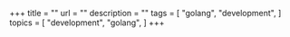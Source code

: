 +++
title = ""
url = ""
description = ""
tags = [
    "golang",
    "development",
]
topics = [
    "development",
    "golang",
]
+++
